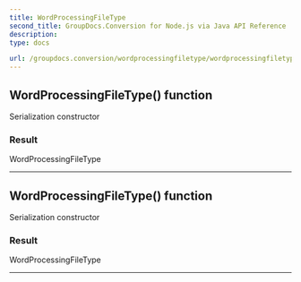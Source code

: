 ```yaml
---
title: WordProcessingFileType
second_title: GroupDocs.Conversion for Node.js via Java API Reference
description: 
type: docs

url: /groupdocs.conversion/wordprocessingfiletype/wordprocessingfiletype/
---
```


## WordProcessingFileType() function
Serialization constructor

### Result
WordProcessingFileType


---


## WordProcessingFileType() function
Serialization constructor

### Result
WordProcessingFileType


---


